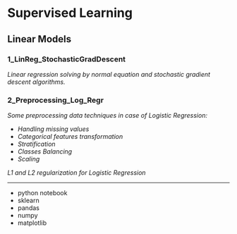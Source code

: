 # Supervised Learning
## Linear Models

### 1_LinReg_StochasticGradDescent

_Linear regression solving by normal equation and stochastic gradient descent algorithms._


### 2_Preprocessing_Log_Regr

_Some preprocessing data techniques in case of Logistic Regression:_
- *Handling missing values*
- *Categorical features transformation*
- *Stratification*
- *Classes Balancing*
- *Scaling*

_L1 and L2 regularization for Logistic Regression_


______________________________________________________________________________________________________________________________

- python notebook
- sklearn
- pandas
- numpy
- matplotlib
